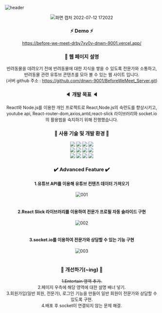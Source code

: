![header](https://capsule-render.vercel.app/api?type=waving&color=ffecb3&height=250&section=header&text=Before%20We%20Meet&fontSize=50&animation=fadeIn&fontAlignY=50&desc=Joan%20&descAlignY=62&descAlign=62&)

<div align="center">
 
![화면 캡처 2022-07-12 172022](https://user-images.githubusercontent.com/106906742/178501426-abc47540-4c24-4a9b-82eb-f38e756508de.jpg)

### :zap: Demo :zap:
https://before-we-meet-drby7xy0v-dnwn-9001.vercel.app/  


### :information_desk_person: 웹 페이지 설명
반려동물을 데려오기 전에 반려동물에 대한 지식을 쌓을 수 있도록 전문가와 소통하고, </br>
반려동물 관련 유튜브 콘텐츠를 모아 볼 수 있는 웹 사이트 입니다. </br>
(서버 github 주소 : https://github.com/dnwn-9001/BeforeWeMeet_Server.git)  


### :speaker: 개발 목표 :speaker:
React와 Node.js를 이용한 개인 프로젝트로 React,Node.js의 숙련도를 향상시키고,</br>
youtube api, React-router-dom,axios,antd,react-slick 라이브러리와 socket.io의 활용법을 숙지하기 위해 진행했습니다.  


### :page_with_curl: 사용 기술 및 개발 환경 :page_with_curl:

<img src="https://img.shields.io/badge/-React-black?style=flat-square&logo=React&logoColor=#61DAFB"/> <img src="https://img.shields.io/badge/-Node.js-yellow?style=flat-square&logo=Node.js&logoColor=black"/> <img src="https://img.shields.io/badge/-Nodemon-F7DF1E?style=flat-square&logo=Nodemon&logoColor=#76D04B"/> <img src="https://img.shields.io/badge/-Express-blue?style=flat-square&logo=Express&logoColor=#000000"/> </br> <img src="https://img.shields.io/badge/-JavaScript-white?style=flat-square&logo=JavaScript&logoColor=#F7DF1E"/> <img src="https://img.shields.io/badge/-HTML5-beige?style=flat-square&logo=HTML5&logoColor=#E34F26"/> <img src="https://img.shields.io/badge/-CSS3-grey?style=flat-square&logo=CSS3&logoColor=#1572B6"/> <img src="https://img.shields.io/badge/-GitHub-pink?style=flat-square&logo=GitHub&logoColor=#181717"/> </br> <img src="https://img.shields.io/badge/-Visual Studio-orange?style=flat-square&logo=Visual Studio&logoColor=#5C2D91"/> 
<img src="https://img.shields.io/badge/-Heroku-navy?style=flat-square&logo=Heroku&logoColor=#430098"/> <img src="https://img.shields.io/badge/-Vercel-purple?style=flat-square&logo=Vercel&logoColor=#000000"/> <img src="https://img.shields.io/badge/-Socket.io-red?style=flat-square&logo=Socket.io&logoColor=#010101"/> </br>  



### :heavy_check_mark: Advanced Feature :heavy_check_mark:
#### 1.유튜브 API를 이용해 유튜브 컨텐츠 데이터 가져오기
![001](https://user-images.githubusercontent.com/106906742/179073237-aa3c26fc-aa50-4b60-900f-245c2867654c.png)  
</br>
#### 2.React Slick 라이브러리를 이용하여 전문가 프로필 자동 슬라이드 구현
![002](https://user-images.githubusercontent.com/106906742/179073579-ec2c6031-d148-41d0-ac9e-06217403957e.png)  
</br>
#### 3.socket.io를 이용하여 전문가와 상담할 수 있는 기능 구현
![003](https://user-images.githubusercontent.com/106906742/179073772-d08bf3e3-ab0a-4a73-b115-0ebca4e2a0ab.png)  
</br>


### :hammer: 개선하기(~ing) :hammer:
~~1.Entertain 영역 추가.</br>~~
2.페이지 우측에 해당 영역에 대한 설명 배너 넣기.</br>
3.회원가입(일반 회원, 전문가), 로그인 기능을 만들어 일반 회원이 전문가와 상담할 수 있도록 구현.</br>
4.배포 후 socket이 연결되지 않는 문제 해결.
</div>
